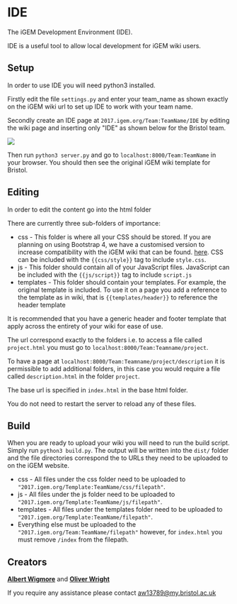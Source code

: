 # IDE

The iGEM Development Environment (IDE).

IDE is a useful tool to allow local development for iGEM wiki users.

## Setup

In order to use IDE you will need python3 installed.

Firstly edit the file `settings.py` and enter your team_name as shown exactly on the iGEM wiki url to set up IDE to work with your team name.

Secondly create an IDE page at `2017.igem.org/Team:TeamName/IDE` by editing the wiki page and inserting only "IDE" as shown below for the Bristol team.

![](http://imgur.com/TQoEdXQ.png)

Then run `python3 server.py` and go to `localhost:8000/Team:TeamName` in your browser. You
 should then see the original iGEM wiki template for Bristol.

## Editing

In order to edit the content go into the html folder

There are currently three sub-folders of importance:

 * css - This folder is where all your CSS should be stored. If you are planning
   on using Bootstrap 4, we have a customised version to increase compatibility
   with the iGEM wiki that can be found.
   [here](https://github.com/BristolIGEM2017/bootstrapIGEM). CSS can be
   included with the `{{css/style}}` tag to include `style.css`.
 * js - This folder should contain all of your JavaScript files. JavaScript can
   be included with the `{{js/script}}` tag to include `script.js`
 * templates - This folder should contain your templates. For example, the
   original template is included. To use it on a page you add a reference to
   the template as in wiki, that is `{{templates/header}}` to reference
   the header template

It is recommended that you have a generic header and footer template that apply
across the entirety of your wiki for ease of use.

The url correspond exactly to the folders i.e. to access a file called
`project.html` you must go to `localhost:8000/Team:Teamname/project`.

To have a page at `localhost:8000/Team:Teamname/project/description` it is
permissible to add additional folders, in this case you would require a file
called `description.html` in the folder `project`.

The base url is specified in `index.html` in the base html folder.

You do not need to restart the server to reload any of these files.


## Build

When you are ready to upload your wiki you will need to run the build script. Simply run `python3 build.py`. The output will be written into the `dist/` folder and the file directories correspond the to URLs they need to be uploaded to on the iGEM website.

* css - All files under the css folder need to be uploaded to `"2017.igem.org/Template:TeamName/css/filepath"`.
* js - All files under the js folder need to be uploaded to `"2017.igem.org/Template:TeamName/js/filepath"`.
* templates - All files under the templates folder need to be uploaded to `"2017.igem.org/Template:TeamName/filepath"`.
* Everything else must be uploaded to the `"2017.igem.org/Team:TeamName/filepath"` however, for `index.html` you must remove `/index` from the filepath.


## Creators

**[Albert Wigmore](https://github.com/albertwigmore)** and **[Oliver Wright](https://github.com/meiamsome)**

If you require any assistance please contact aw13789@my.bristol.ac.uk
